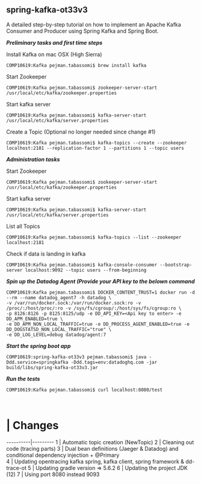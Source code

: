 ## spring-kafka-ot33v3


A detailed step-by-step tutorial on how to implement an Apache Kafka Consumer and Producer using Spring Kafka and Spring Boot.

**_Preliminary tasks and first time steps_**

Install Kafka on mac OSX (High Sierra)

```
COMP10619:Kafka pejman.tabassomi$ brew install kafka
```

Start Zookeeper

```
COMP10619:Kafka pejman.tabassomi$ zookeeper-server-start /usr/local/etc/kafka/zookeeper.properties
```

Start kafka server

```
COMP10619:Kafka pejman.tabassomi$ kafka-server-start /usr/local/etc/kafka/server.properties
```

Create a Topic (Optional no longer needed since change #1) 

```
COMP10619:Kafka pejman.tabassomi$ kafka-topics --create --zookeeper localhost:2181 --replication-factor 1 --partitions 1 --topic users
```


**_Administration tasks_** 

Start Zookeeper

```
COMP10619:Kafka pejman.tabassomi$ zookeeper-server-start /usr/local/etc/kafka/zookeeper.properties
```

Start kafka server

```
COMP10619:Kafka pejman.tabassomi$ kafka-server-start /usr/local/etc/kafka/server.properties
```

List all Topics

```
COMP10619:Kafka pejman.tabassomi$ kafka-topics --list --zookeeper localhost:2181
```

Check if data is landing in kafka

```
COMP10619:Kafka pejman.tabassomi$ kafka-console-consumer --bootstrap-server localhost:9092 --topic users --from-beginning
```


**_Spin up the Datadog Agent (Provide your API key  to the  belown command_** 


```
COMP10619:Kafka pejman.tabassomi$ DOCKER_CONTENT_TRUST=1 docker run -d --rm --name datadog_agent7 -h datadog \ 
-v /var/run/docker.sock:/var/run/docker.sock:ro -v /proc/:/host/proc/:ro -v /sys/fs/cgroup/:/host/sys/fs/cgroup:ro \
-p 8126:8126 -p 8125:8125/udp -e DD_API_KEY=<Api key to enter> -e DD_APM_ENABLED=true \
-e DD_APM_NON_LOCAL_TRAFFIC=true -e DD_PROCESS_AGENT_ENABLED=true -e DD_DOGSTATSD_NON_LOCAL_TRAFFIC="true" \ 
-e DD_LOG_LEVEL=debug datadog/agent:7
```


**_Start the spring boot app_**

```
COMP10619:spring-kafka-ot33v3 pejman.tabassomi$ java -Ddd.service=springkafka -Ddd.tags=env:datadoghq.com -jar build/libs/spring-kafka-ot33v3.jar
```


**_Run the tests_**

```
COMP10619:Kafka pejman.tabassomi$ curl localhost:8080/test
```

<br>

 # | Changes
----------|---------
 1 | Automatic topic creation (NewTopic)
 2 | Cleaning out code (tracing parts)
 3 | Dual bean definitions (Jaeger & Datadog) and conditional dependency injection + @Primary  
 4 | Updating opentracing kafka spring, kafka client, spring framework & dd-trace-ot
 5 | Updating gradle version => 5.6.2
 6 | Updating the project JDK (12)
 7 | Using port 8080 instead 9093